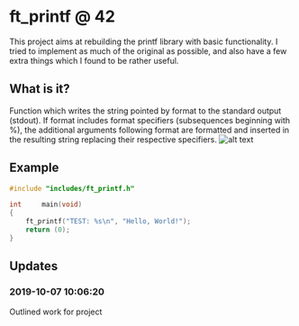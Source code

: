 # ft\_printf @ 42

This project aims at rebuilding the printf library with basic functionality. I
tried to implement as much of the original as possible, and also have a few
extra things which I found to be rather useful.

## What is it?
Function which writes the string pointed by format to the standard output (stdout). If format includes format specifiers (subsequences beginning with %), the additional arguments following format are formatted and inserted in the resulting string replacing their respective specifiers.
![alt text](https://he-s3.s3.amazonaws.com/media/uploads/c22b4d1.png)

## Example
```c
#include "includes/ft_printf.h"

int		main(void)
{
	ft_printf("TEST: %s\n", "Hello, World!");
	return (0);
}
```

## Updates

### 2019-10-07 10:06:20
Outlined work for project
